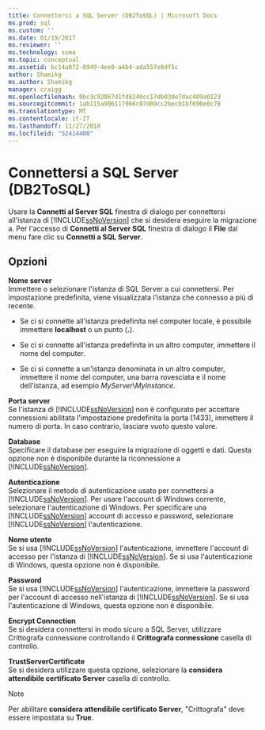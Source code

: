 ```yaml
---
title: Connettersi a SQL Server (DB2ToSQL) | Microsoft Docs
ms.prod: sql
ms.custom: ''
ms.date: 01/19/2017
ms.reviewer: ''
ms.technology: ssma
ms.topic: conceptual
ms.assetid: bc14a072-8949-4ee0-a4b4-ada55fe8df5c
author: Shamikg
ms.author: Shamikg
manager: craigg
ms.openlocfilehash: 0bc3c92067d1fd8240cc17db03de7dac409a0123
ms.sourcegitcommit: 1ab115a906117966c07d89cc2becb1bf690e8c78
ms.translationtype: MT
ms.contentlocale: it-IT
ms.lasthandoff: 11/27/2018
ms.locfileid: "52414408"
---
```

# <a name="connect-to-sql-server-db2tosql"></a>Connettersi a SQL Server (DB2ToSQL)
Usare la **Connetti al Server SQL** finestra di dialogo per connettersi all'istanza di [!INCLUDE[ssNoVersion](../../includes/ssnoversion-md.md)] che si desidera eseguire la migrazione a. Per l'accesso di **Connetti al Server SQL** finestra di dialogo il **File** dal menu fare clic su **Connetti a SQL Server**.  
  
## <a name="options"></a>Opzioni  
**Nome server**  
Immettere o selezionare l'istanza di SQL Server a cui connettersi. Per impostazione predefinita, viene visualizzata l'istanza che connesso a più di recente.  
  
-   Se ci si connette all'istanza predefinita nel computer locale, è possibile immettere **localhost** o un punto (**.**).  
  
-   Se ci si connette all'istanza predefinita in un altro computer, immettere il nome del computer.  
  
-   Se ci si connette a un'istanza denominata in un altro computer, immettere il nome del computer, una barra rovesciata e il nome dell'istanza, ad esempio *MyServer*\\*MyInstance*.  
  
**Porta server**  
Se l'istanza di [!INCLUDE[ssNoVersion](../../includes/ssnoversion-md.md)] non è configurato per accettare connessioni abilitata l'impostazione predefinita la porta (1433), immettere il numero di porta. In caso contrario, lasciare vuoto questo valore.  
  
**Database**  
Specificare il database per eseguire la migrazione di oggetti e dati. Questa opzione non è disponibile durante la riconnessione a [!INCLUDE[ssNoVersion](../../includes/ssnoversion-md.md)].  
  
**Autenticazione**  
Selezionare il metodo di autenticazione usato per connettersi a [!INCLUDE[ssNoVersion](../../includes/ssnoversion-md.md)]. Per usare l'account di Windows corrente, selezionare l'autenticazione di Windows. Per specificare una [!INCLUDE[ssNoVersion](../../includes/ssnoversion-md.md)] account di accesso e password, selezionare [!INCLUDE[ssNoVersion](../../includes/ssnoversion-md.md)] l'autenticazione.  
  
**Nome utente**  
Se si usa [!INCLUDE[ssNoVersion](../../includes/ssnoversion-md.md)] l'autenticazione, immettere l'account di accesso per l'istanza di [!INCLUDE[ssNoVersion](../../includes/ssnoversion-md.md)]. Se si usa l'autenticazione di Windows, questa opzione non è disponibile.  
  
**Password**  
Se si usa [!INCLUDE[ssNoVersion](../../includes/ssnoversion-md.md)] l'autenticazione, immettere la password per l'account di accesso nell'istanza di [!INCLUDE[ssNoVersion](../../includes/ssnoversion-md.md)]. Se si usa l'autenticazione di Windows, questa opzione non è disponibile.  
  
**Encrypt Connection**  
Se si desidera connettersi in modo sicuro a SQL Server, utilizzare Crittografa connessione controllando il **Crittografa connessione** casella di controllo.  
  
**TrustServerCertificate**  
Se si desidera utilizzare questa opzione, selezionare la **considera attendibile certificato Server** casella di controllo.  
  
> [!NOTE]  
> Per abilitare **considera attendibile certificato Server**, "Crittografa" deve essere impostata su **True**.  
  
